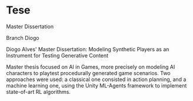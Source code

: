 # Tese
Master Dissertation

Branch Diogo


Diogo Alves' Master Dissertation: Modeling Synthetic Players as an Instrument for Testing Generative Content

Master thesis focused on AI in Games, more precisely on modeling AI 
characters to playtest procedurally generated game scenarios. Two approaches 
were used: a classical one consisted in action planning, and a machine learning one, 
using the Unity ML-Agents framework to implement state-of-art RL algorithms. 
